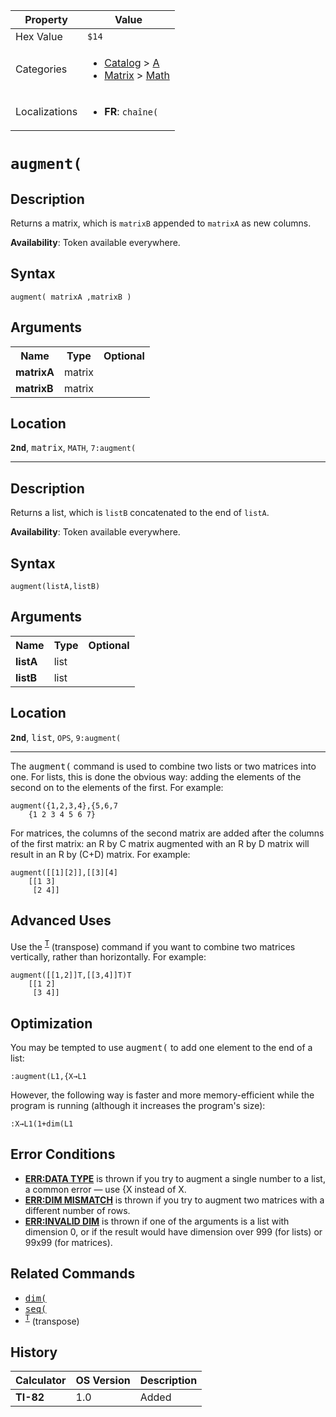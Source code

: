 | Property      | Value |
|---------------|-------|
| Hex Value     | `$14`|
| Categories    | <ul><li>[Catalog](<../categories/Catalog.md>) > [A](<../categories/Catalog.md#A>)</li><li>[Matrix](<../categories/Matrix.md>) > [Math](<../categories/Matrix.md#Math>)</li></ul> |
| Localizations | <ul><li><b>FR</b>: `chaîne(`</li></ul> |

# `augment(`

## Description
Returns a matrix, which is `matrixB` appended to `matrixA` as new columns.


<b>Availability</b>: Token available everywhere.

## Syntax
`augment( matrixA ,matrixB )`

## Arguments
<table>
<tr><th>Name</th><th>Type</th><th>Optional</th></tr>

<tr><td><b>matrixA</b></td><td>matrix</td><td></td></tr>

<tr><td><b>matrixB</b></td><td>matrix</td><td></td></tr>

</table>

## Location
<tt><kbd><b>2nd</b></kbd></tt>, <kbd>matrix</kbd>, `MATH`, `7:augment(`
<hr>

## Description
Returns a list, which is `listB` concatenated to the end of `listA`.


<b>Availability</b>: Token available everywhere.

## Syntax
`augment(listA,listB)`

## Arguments
<table>
<tr><th>Name</th><th>Type</th><th>Optional</th></tr>

<tr><td><b>listA</b></td><td>list</td><td></td></tr>

<tr><td><b>listB</b></td><td>list</td><td></td></tr>

</table>

## Location
<tt><kbd><b>2nd</b></kbd></tt>, <kbd>list</kbd>, `OPS`, `9:augment(`
<hr>

The <tt>augment(</tt> command is used to combine two lists or two matrices into one. For lists, this is done the obvious way: adding the elements of the second on to the elements of the first. For example:

```ti-basic
augment({1,2,3,4},{5,6,7
    {1 2 3 4 5 6 7}
```

For matrices, the columns of the second matrix are added after the columns of the first matrix: an R by C matrix augmented with an R by D matrix will result in an R by (C+D) matrix. For example:

```ti-basic
augment([[1][2]],[[3][4]
    [[1 3]
     [2 4]]
```

## Advanced Uses

Use the <tt><sup><a href="transpose">T</a></sup></tt> (transpose) command if you want to combine two matrices vertically, rather than horizontally. For example:

```ti-basic
augment([[1,2]]T,[[3,4]]T)T
    [[1 2]
     [3 4]]
```

## Optimization

You may be tempted to use <tt>augment(</tt> to add one element to the end of a list:

```ti-basic
:augment(L1,{X→L1
```

However, the following way is faster and more memory-efficient while the program is running (although it increases the program's size):

```ti-basic
:X→L1(1+dim(L1
```

## Error Conditions

*   **[ERR:DATA TYPE](errors#datatype)** is thrown if you try to augment a single number to a list, a common error — use {X instead of X.
*   **[ERR:DIM MISMATCH](errors#dimmismatch)** is thrown if you try to augment two matrices with a different number of rows.
*   **[ERR:INVALID DIM](errors#invaliddim)** is thrown if one of the arguments is a list with dimension 0, or if the result would have dimension over 999 (for lists) or 99x99 (for matrices).

## Related Commands

*   <tt><a href="dim(.md">dim(</a></tt>
*   <tt><a href="seq(.md">seq(</a></tt>
*   <tt><sup><a href="transpose">T</a></sup></tt> (transpose)

## History
| Calculator | OS Version | Description |
|------------|------------|-------------|
| <b>TI-82</b> | 1.0 | Added |


